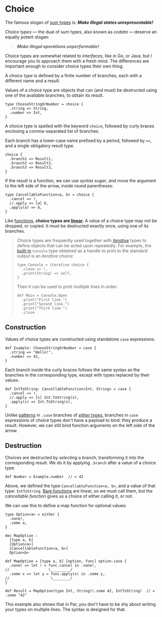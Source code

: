# Choice

The famous slogan of [sum types](./either.md) is: **_Make illegal states unrepresentable!_**

_Choice types_ — the dual of sum types, also known as _codata_ — deserve an equally potent
slogan:

> **_Make illegal operations unperformable!_**

Choice types are somewhat related to _interfaces_, like in Go, or Java, but I encourage you to
approach them with a fresh mind. The differences are important enough to consider choice types
their own thing.

A _choice type_ is defined by a finite number of branches, each with a different name and a result.

Values of a choice type are objects that can (and must) be destructed using one of the available
branches, to obtain its result.

```par
type ChooseStringOrNumber = choice {
  .string => String,
  .number => Int,
}
```

A choice type is spelled with the keyword `choice`, followed by curly braces enclosing a
comma-separated list of branches.

Each branch has a lower-case name prefixed by a period, followed by `=>`, and a single obligatory
result type.

```par
choice {
  .branch1 => Result1,
  .branch2 => Result2,
  .branch3 => Result3,
}
```

If the result is a function, we can use _syntax sugar_, and move the argument to the left side
of the arrow, inside round parentheses:

```par
type CancellableFunction<a, b> = choice {
  .cancel => !,
  //.apply => [a] b,
  .apply(a) => b,
}
```

Like [functions](./function.md), **choice types are [linear](TODO).** A value of a choice type may not be
dropped, or copied. It must be destructed exactly once, using one of its branches.

> Choice types are frequently used together with [_iterative_](./iterative.md) types to define objects
> that can be acted upon repeatedly. For example, the [built-in](../standard_library.md) `Console` type
> obtained as a handle to print to the standard output is an _iterative choice_:
> 
> ```par
> type Console = iterative choice {
>   .close => !,
>   .print(String) => self,
> }
> ```
> 
> Then it can be used to print multiple lines in order:
> 
> ```par
> def Main = Console.Open
>   .print("First line.")
>   .print("Second line.")
>   .print("Third line.")
>   .close
> ```

## Construction

Values of choice types are constructed using standalone `case` expressions.

```par
def Example: ChooseStringOrNumber = case {
  .string => "Hello!",
  .number => 42,
}
```

Each branch inside the curly braces follows the same syntax as the branches in the corresponding
type, except with types replaced by their values.

```par
def IntToString: CancellableFunction<Int, String> = case {
  .cancel => !,
  //.apply => [s] Int.ToString(s),
  .apply(s) => Int.ToString(s),
}
```

Unlike [patterns](TODO) in `.case` branches of [_either_ types](./either.md), branches in `case`
expressions of choice types don't have a payload to bind: they produce a result. However, we can
still bind function arguments on the left side of the arrow.

## Destruction

Choices are destructed by _selecting_ a branch, transforming it into the corresponding result.
We do it by applying `.branch` after a value of a choice type.

```par
def Number = Example.number  // = 42
```

Above, we defined the type `CancellableFunction<a, b>`, and a value of that type: `IntToString`.
[Bare functions](./function.md) are linear, so we must call them, but the _cancellable function_
gives us a choice of either calling it, or not.

We can use this to define a _map_ function for optional values:

```par
type Option<a> = either {
  .none!,
  .some a,
}

dec MapOption :
  [type a, b]
  [Option<a>]
  [CancellableFunction<a, b>]
  Option<b>

def MapOption = [type a, b] [option, func] option.case {
  .none! => let ! = func.cancel in .none!,
//                  \_________/
  .some x => let y = func.apply(x) in .some y,
//                   \________/
}

def Result = MapOption(type Int, String)(.some 42, IntToString)  // = .some "42"
```

This example also shows that in Par, you don't have to be shy about writing your types on
multiple lines. The syntax is designed for that.
